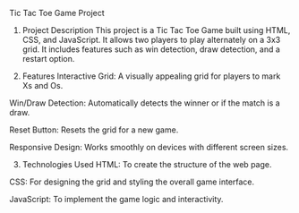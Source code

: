 Tic Tac Toe Game Project
1. Project Description
This project is a Tic Tac Toe Game built using HTML, CSS, and JavaScript. It allows two players to play alternately on a 3x3 grid. It includes features such as win detection, draw detection, and a restart option.

2. Features
Interactive Grid: A visually appealing grid for players to mark Xs and Os.

Win/Draw Detection: Automatically detects the winner or if the match is a draw.

Reset Button: Resets the grid for a new game.

Responsive Design: Works smoothly on devices with different screen sizes.

3. Technologies Used
HTML: To create the structure of the web page.

CSS: For designing the grid and styling the overall game interface.

JavaScript: To implement the game logic and interactivity.
